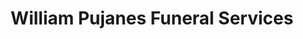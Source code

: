 ---
title: "William Pujanes Funeral Services"
url: /san-pablo/william-pujanes-funeral-services/
shop: funeral directors
---